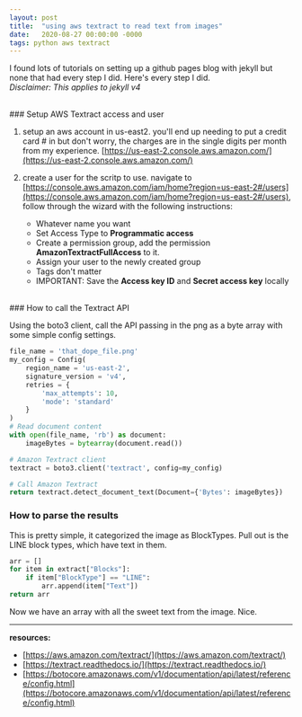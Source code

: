 ```yaml
---
layout: post
title:  "using aws textract to read text from images"
date:   2020-08-27 00:00:00 -0000
tags: python aws textract
---
```


 I found lots of tutorials on setting up a github pages blog with jekyll but none that had every step I did.  Here's every step I did.   *Disclaimer: This applies to jekyll v4*

<br>
### Setup AWS Textract access and user

1. setup an aws account in us-east2.  you'll end up needing to put a credit card # in but don't worry, the charges are in the single digits per month from my experience.  [https://us-east-2.console.aws.amazon.com/](https://us-east-2.console.aws.amazon.com/)

2. create a user for the scritp to use. navigate to [https://console.aws.amazon.com/iam/home?region=us-east-2#/users](https://console.aws.amazon.com/iam/home?region=us-east-2#/users), follow through the wizard with the following instructions:
    - Whatever name you want
    - Set Access Type to **Programmatic access**
    - Create a permission group, add the permission **AmazonTextractFullAccess** to it. 
    - Assign your user to the newly created group
    - Tags don't matter
    - IMPORTANT: Save the **Access key ID** and **Secret access key** locally

<br>
### How to call the Textract API

Using the boto3 client, call the API passing in the png as a byte array with some simple config settings.


```python
file_name = 'that_dope_file.png'
my_config = Config(
    region_name = 'us-east-2',
    signature_version = 'v4',
    retries = {
        'max_attempts': 10,
        'mode': 'standard'
    }
)
# Read document content
with open(file_name, 'rb') as document:
    imageBytes = bytearray(document.read())

# Amazon Textract client
textract = boto3.client('textract', config=my_config)

# Call Amazon Textract
return textract.detect_document_text(Document={'Bytes': imageBytes})
```
### How to parse the results

This is pretty simple, it categorized the image as BlockTypes.  Pull out is the LINE block types, which have text in them.

```python
arr = []
for item in extract["Blocks"]:
    if item["BlockType"] == "LINE":
        arr.append(item["Text"])
return arr
```

Now we have an array with all the sweet text from the image.  Nice.

----
**resources:**
- [https://aws.amazon.com/textract/](https://aws.amazon.com/textract/)
- [https://textract.readthedocs.io/](https://textract.readthedocs.io/)
- [https://botocore.amazonaws.com/v1/documentation/api/latest/reference/config.html](https://botocore.amazonaws.com/v1/documentation/api/latest/reference/config.html)
